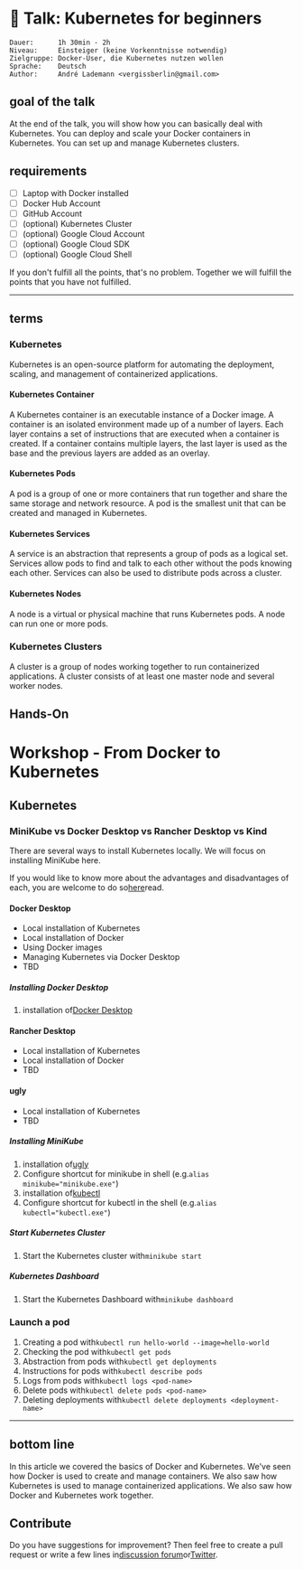 # 💬 Talk: Kubernetes for beginners

```text
Dauer:      1h 30min - 2h
Niveau:     Einsteiger (keine Vorkenntnisse notwendig)
Zielgruppe: Docker-User, die Kubernetes nutzen wollen
Sprache:    Deutsch
Author:     André Lademann <vergissberlin@gmail.com>
```

## goal of the talk

At the end of the talk, you will show how you can basically deal with Kubernetes. You can deploy and scale your Docker containers in Kubernetes. You can set up and manage Kubernetes clusters.

## requirements

-   [ ] Laptop with Docker installed
-   [ ] Docker Hub Account
-   [ ] GitHub Account
-   [ ] (optional) Kubernetes Cluster
-   [ ] (optional) Google Cloud Account
-   [ ] (optional) Google Cloud SDK
-   [ ] (optional) Google Cloud Shell

If you don't fulfill all the points, that's no problem. Together we will fulfill the points that you have not fulfilled.

* * *

## terms

### Kubernetes

Kubernetes is an open-source platform for automating the deployment, scaling, and management of containerized applications.

#### Kubernetes Container

A Kubernetes container is an executable instance of a Docker image. A container is an isolated environment made up of a number of layers. Each layer contains a set of instructions that are executed when a container is created. If a container contains multiple layers, the last layer is used as the base and the previous layers are added as an overlay.

#### Kubernetes Pods

A pod is a group of one or more containers that run together and share the same storage and network resource. A pod is the smallest unit that can be created and managed in Kubernetes.

#### Kubernetes Services

A service is an abstraction that represents a group of pods as a logical set. Services allow pods to find and talk to each other without the pods knowing each other. Services can also be used to distribute pods across a cluster.

#### Kubernetes Nodes

A node is a virtual or physical machine that runs Kubernetes pods. A node can run one or more pods.

### Kubernetes Clusters

A cluster is a group of nodes working together to run containerized applications. A cluster consists of at least one master node and several worker nodes.

## Hands-On

# Workshop - From Docker to Kubernetes

## Kubernetes

### MiniKube vs Docker Desktop vs Rancher Desktop vs Kind

There are several ways to install Kubernetes locally. We will focus on installing MiniKube here.

If you would like to know more about the advantages and disadvantages of each, you are welcome to do so[here](https://itnext.io/goodbye-docker-desktop-hello-minikube-3649f2a1c469)read.

#### Docker Desktop

-   Local installation of Kubernetes
-   Local installation of Docker
-   Using Docker images
-   Managing Kubernetes via Docker Desktop
-   TBD

##### Installing Docker Desktop

1.  installation of[Docker Desktop](https://www.docker.com/products/docker-desktop)

#### Rancher Desktop

-   Local installation of Kubernetes
-   Local installation of Docker
-   TBD

#### ugly

-   Local installation of Kubernetes
-   TBD

##### Installing MiniKube

1.  installation of[ugly](https://minikube.sigs.k8s.io/docs/start/)
2.  Configure shortcut for minikube in shell (e.g.`alias minikube="minikube.exe"`)
3.  installation of[kubectl](https://kubernetes.io/docs/tasks/tools/install-kubectl/)
4.  Configure shortcut for kubectl in the shell (e.g.`alias kubectl="kubectl.exe"`)

##### Start Kubernetes Cluster

1.  Start the Kubernetes cluster with`minikube start`

##### Kubernetes Dashboard

1.  Start the Kubernetes Dashboard with`minikube dashboard`

### Launch a pod

1.  Creating a pod with`kubectl run hello-world --image=hello-world`
2.  Checking the pod with`kubectl get pods`
3.  Abstraction from pods with`kubectl get deployments`
4.  Instructions for pods with`kubectl describe pods`
5.  Logs from pods with`kubectl logs <pod-name>`
6.  Delete pods with`kubectl delete pods <pod-name>`
7.  Deleting deployments with`kubectl delete deployments <deployment-name>`

* * *

## bottom line

In this article we covered the basics of Docker and Kubernetes. We've seen how Docker is used to create and manage containers. We also saw how Kubernetes is used to manage containerized applications. We also saw how Docker and Kubernetes work together.

## Contribute

Do you have suggestions for improvement? Then feel free to create a pull request or write a few lines in[discussion forum](https://github.com/vergissberlin/talk-docker/discussions)or[Twitter](https://twitter.com/vergissberlin).
